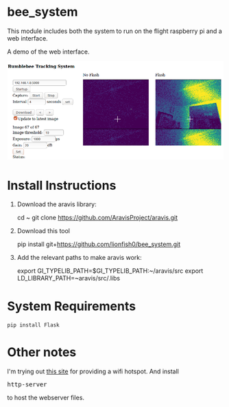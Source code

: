 # bee_system
This module includes both the system to run on the flight raspberry pi and a web interface.

A demo of the web interface.

<img src="exampletracker.png" />

# Install Instructions
1. Download the aravis library:

    cd ~
    git clone https://github.com/AravisProject/aravis.git
    
2. Download this tool

   pip install git+https://github.com/lionfish0/bee_system.git

3. Add the relevant paths to make aravis work:

   export GI_TYPELIB_PATH=$GI_TYPELIB_PATH:~/aravis/src
   export LD_LIBRARY_PATH=~aravis/src/.libs

# System Requirements 

    pip install Flask

# Other notes

I'm trying out <a href="https://howtoraspberrypi.com/create-a-wi-fi-hotspot-in-less-than-10-minutes-with-pi-raspberry/">this site</a> for providing a wifi hotspot. And install <pre>http-server</pre> to host the webserver files.
